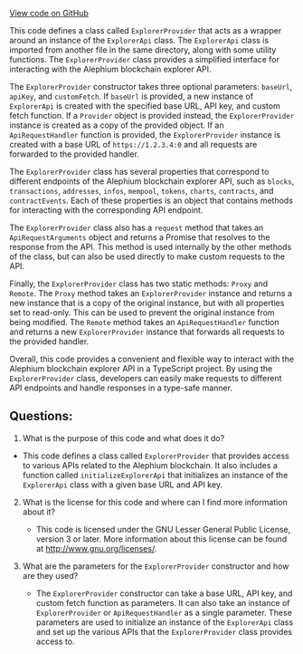 [View code on GitHub](https://github.com/oxygenium/oxygenium-web3/packages/web3/src/api/explorer-provider.ts)

This code defines a class called `ExplorerProvider` that acts as a wrapper around an instance of the `ExplorerApi` class. The `ExplorerApi` class is imported from another file in the same directory, along with some utility functions. The `ExplorerProvider` class provides a simplified interface for interacting with the Alephium blockchain explorer API.

The `ExplorerProvider` constructor takes three optional parameters: `baseUrl`, `apiKey`, and `customFetch`. If `baseUrl` is provided, a new instance of `ExplorerApi` is created with the specified base URL, API key, and custom fetch function. If a `Provider` object is provided instead, the `ExplorerProvider` instance is created as a copy of the provided object. If an `ApiRequestHandler` function is provided, the `ExplorerProvider` instance is created with a base URL of `https://1.2.3.4:0` and all requests are forwarded to the provided handler.

The `ExplorerProvider` class has several properties that correspond to different endpoints of the Alephium blockchain explorer API, such as `blocks`, `transactions`, `addresses`, `infos`, `mempool`, `tokens`, `charts`, `contracts`, and `contractEvents`. Each of these properties is an object that contains methods for interacting with the corresponding API endpoint.

The `ExplorerProvider` class also has a `request` method that takes an `ApiRequestArguments` object and returns a Promise that resolves to the response from the API. This method is used internally by the other methods of the class, but can also be used directly to make custom requests to the API.

Finally, the `ExplorerProvider` class has two static methods: `Proxy` and `Remote`. The `Proxy` method takes an `ExplorerProvider` instance and returns a new instance that is a copy of the original instance, but with all properties set to read-only. This can be used to prevent the original instance from being modified. The `Remote` method takes an `ApiRequestHandler` function and returns a new `ExplorerProvider` instance that forwards all requests to the provided handler.

Overall, this code provides a convenient and flexible way to interact with the Alephium blockchain explorer API in a TypeScript project. By using the `ExplorerProvider` class, developers can easily make requests to different API endpoints and handle responses in a type-safe manner.
## Questions: 
 1. What is the purpose of this code and what does it do?
   - This code defines a class called `ExplorerProvider` that provides access to various APIs related to the Alephium blockchain. It also includes a function called `initializeExplorerApi` that initializes an instance of the `ExplorerApi` class with a given base URL and API key.

2. What is the license for this code and where can I find more information about it?
   - This code is licensed under the GNU Lesser General Public License, version 3 or later. More information about this license can be found at <http://www.gnu.org/licenses/>.

3. What are the parameters for the `ExplorerProvider` constructor and how are they used?
   - The `ExplorerProvider` constructor can take a base URL, API key, and custom fetch function as parameters. It can also take an instance of `ExplorerProvider` or `ApiRequestHandler` as a single parameter. These parameters are used to initialize an instance of the `ExplorerApi` class and set up the various APIs that the `ExplorerProvider` class provides access to.